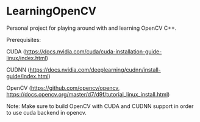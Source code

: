 # LearningOpenCV

Personal project for playing around with and learning OpenCV C++.


Prerequisites:

CUDA (https://docs.nvidia.com/cuda/cuda-installation-guide-linux/index.html)

CUDNN (https://docs.nvidia.com/deeplearning/cudnn/install-guide/index.html)

OpenCV (https://github.com/opencv/opencv, https://docs.opencv.org/master/d7/d9f/tutorial_linux_install.html)




Note: Make sure to build OpenCV with CUDA and CUDNN support in order to use cuda backend in opencv.
